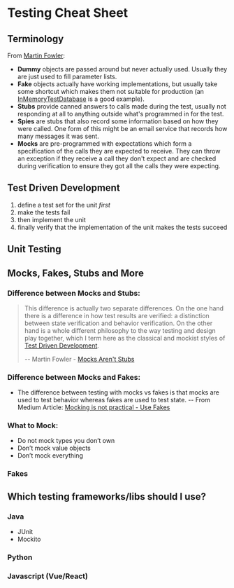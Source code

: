 # Testing Cheat Sheet

## Terminology

From [Martin Fowler](https://martinfowler.com/bliki/TestDouble.html):

- **Dummy** objects are passed around but never actually used. Usually they are just used to fill parameter lists.
- **Fake** objects actually have working implementations, but usually take some shortcut which makes them not suitable for production (an [InMemoryTestDatabase](https://martinfowler.com/bliki/InMemoryTestDatabase.html) is a good example).
- **Stubs** provide canned answers to calls made during the test, usually not responding at all to anything outside what's programmed in for the test.
- **Spies** are stubs that also record some information based on how they were called. One form of this might be an email service that records how many messages it was sent.
- **Mocks** are pre-programmed with expectations which form a specification of the calls they are expected to receive. They can throw an exception if they receive a call they don't expect and are checked during verification to ensure they got all the calls they were expecting.

## Test Driven Development

1. define a test set for the unit *first*
2. make the tests fail
3. then implement the unit
4. finally verify that the implementation of the unit makes the tests succeed

## Unit Testing



## Mocks, Fakes, Stubs and More

### Difference between Mocks and Stubs:

> This difference is actually two separate differences. On the one hand there is a difference in how test results are verified: a distinction between state verification and behavior verification. On the other hand is a whole different philosophy to the way testing and design play together, which I term here as the classical and mockist styles of [Test Driven Development](https://martinfowler.com/bliki/TestDrivenDevelopment.html).
>
> -- Martin Fowler - [Mocks Aren't Stubs](https://martinfowler.com/articles/mocksArentStubs.html)

### Difference between Mocks and Fakes:

- The difference between testing with mocks vs fakes is that mocks are used to test behavior whereas fakes are used to test state.
  -- From Medium Article: [Mocking is not practical - Use Fakes](https://medium.com/@june.pravin/mocking-is-not-practical-use-fakes-e30cc6eaaf4e)

### What to Mock:

- Do not mock types you don’t own
- Don’t mock value objects
- Don’t mock everything

### Fakes





## Which testing frameworks/libs should I use?

### Java

- JUnit
- Mockito

### Python



### Javascript (Vue/React)

